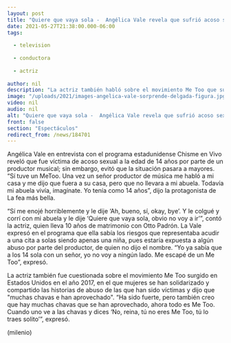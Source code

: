 ```yaml
---
layout: post
title: "Quiere que vaya sola -  Angélica Vale revela que sufrió acoso sexual de un productor a los 14 años"
date: 2021-05-27T21:38:00.000-06:00
tags:
  
  - television
  
  - conductora
  
  - actriz
  
author: nil
description: "La actriz también habló sobre el movimiento Me Too que surgió en Estados Unidos en el año 2017 y que sigue vigente hasta la fecha. "
image: "/uploads/2021/images-angelica-vale-sorprende-delgada-figura.jpg"
video: nil
audio: nil
alt: "Quiere que vaya sola -  Angélica Vale revela que sufrió acoso sexual de un productor a los 14 años"
front: false
section: "Espectáculos"
redirect_from: /news/184701
---
```


Angélica Vale en entrevista con el programa estadunidense Chisme en Vivo reveló que fue víctima de acoso sexual a la edad de 14 años por parte de un productor musical; sin embargo, evitó que la situación pasara a mayores. 
“Sí tuve un MeToo. Una vez un señor productor de música me habló a mi casa y me dijo que fuera a su casa, pero que no llevara a mi abuela. Todavía mi abuela vivía, imagínate. Yo tenía como 14 años”, dijo la protagonista de La fea más bella. 

“Sí me enojé horriblemente y le dije ‘Ah, bueno, sí, okay, bye’. Y le colgué y corrí con mi abuela y le dije ‘Quiere que vaya sola, obvio no voy a ir’”, contó la actriz, quien lleva 10 años de matrimonio con Otto Padrón. La Vale expresó en el programa que ella sabía los riesgos que representaba acudir a una  cita a solas siendo apenas una niña, pues estaría expuesta a algún abuso por parte del productor, de quien no dijo el nombre.  “Yo ya sabía que a los 14 sola con un señor, yo no voy a ningún lado. Me escapé de un Me Too”,  expresó. 

La actriz también fue cuestionada sobre el movimiento Me Too surgido en Estados Unidos en el año 2017, en el que mujeres se han solidarizado y compartido las historias de abuso de las que han sido víctimas y dijo que "muchas chavas e han aprovechado". “Ha sido fuerte, pero también creo que hay muchas chavas que se han aprovechado, ahora todo es Me Too. Cuando uno ve a las chavas y dices ‘No, reina, tú no eres Me Too, tú lo traes solito’”, expresó. 

(milenio)